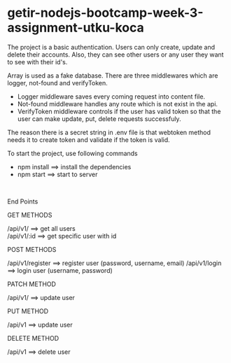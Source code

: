# getir-nodejs-bootcamp-week-3-assignment-utku-koca

The project is a basic authentication. Users can only create, update and delete their accounts. Also, they can see other users or any user they want to see with their id's.

Array is used as a fake database. There are three middlewares which are logger, not-found and verifyToken.

- Logger middleware saves every coming request into content file.
- Not-found middleware handles any route which is not exist in the api.
- VerifyToken middleware controls if the user has valid token so that the user can make update, put, delete requests successfuly.

The reason there is a secret string in .env file is that webtoken method needs it to create token and validate if the token is valid.

To start the project, use following commands

- npm install ==> install the dependencies
- npm start ==> start to server

<br/>

End Points

GET METHODS

/api/v1/ ==> get all users  
/api/v1/:id ==> get specific user with id
<br/>


POST METHODS

/api/v1/register ==> register user (password, username, email)
/api/v1/login ==> login user (username, password)
<br/>


PATCH METHOD

/api/v1/ ==> update user
<br/>


PUT METHOD

/api/v1 ==> update user
<br/>


DELETE METHOD

/api/v1 ==> delete user
